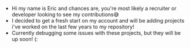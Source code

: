 - Hi my name is Eric and chances are, you're most likely a recruiter or developer looking to see my contributions😅
- I decided to get a fresh start on my account and will be adding projects i've worked on the last few years to my repository!
- Currently debugging some issues with these projects, but they will be up soon! (:

<!---
EricDaoNguyen/EricDaoNguyen is a ✨ special ✨ repository because its `README.md` (this file) appears on your GitHub profile.
You can click the Preview link to take a look at your changes.
--->
